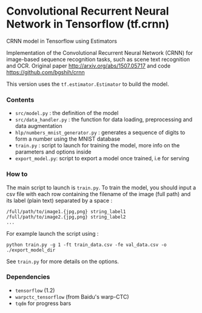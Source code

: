 # Convolutional Recurrent Neural Network in Tensorflow (tf.crnn)
CRNN model in Tensorflow using Estimators

Implementation of the Convolutional Recurrent Neural Network (CRNN) for image-based sequence recognition tasks, such as scene text recognition and OCR. 
Original paper http://arxiv.org/abs/1507.05717 and code https://github.com/bgshih/crnn

This version uses the `tf.estimator.Estimator` to build the model.

### Contents
* `src/model.py` : the definition of the model
* `src/data_handler.py` : the function for data loading, preprocessing and data augmentation
* `hlp/numbers_mnist_generator.py` : generates a sequence of digits to form a number using the MNIST database
* `train.py` : script to launch for training the model, more info on the parameters and options inside
* `export_model.py`: script to export a model once trained, i.e for serving

### How to

The main script to launch is `train.py`.
To train the model, you should input a csv file with each row containing the filename of the image (full path) and its label (plain text) separated by a space :

```
/full/path/to/image1.{jpg,png} string_label1
/full/path/to/image2.{jpg,png} string_label2
...
```

For example launch the script using :
```
python train.py -g 1 -ft train_data.csv -fe val_data.csv -o ./export_model_dir
```
See `train.py` for more details on the options.

### Dependencies 
* `tensorflow` (1.2)
* `warpctc_tensorflow` (from Baidu's warp-CTC)
* `tqdm` for progress bars



